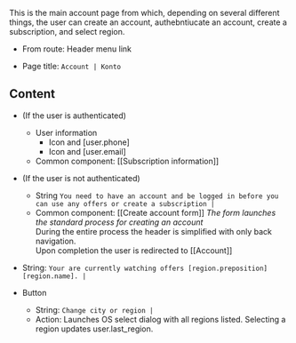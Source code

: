 This is the main account page from which, depending on several different things, the user can create an account, authebntiucate an account, create a subscription, and select region.  

* From route: Header menu link

* Page title: `Account | Konto`

## Content

* (If the user is authenticated) 
  * User information
    * Icon and [user.phone]
    * Icon and [user.email]
  * Common component: [[Subscription information]] 

* (If the user is not authenticated)
  * String `You need to have an account and be logged in before you can use any offers or create a subscription | `     
  * Common component: [[Create account form]]
    _The form launches the standard process for creating an account_  
    During the entire process the header is simplified with only back navigation.  
    Upon completion the user is redirected to [[Account]]

* String: `Your are currently watching offers [region.preposition][region.name]. | `
* Button
  * String: `Change city or region | `
  * Action: Launches OS select dialog with all regions listed. Selecting a region updates user.last_region.
